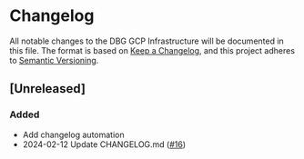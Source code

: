 # Changelog

All notable changes to the DBG GCP Infrastructure will be documented in this file.
The format is based on [Keep a Changelog](https://keepachangelog.com/en/1.0.0/), and this project adheres to [Semantic Versioning](https://semver.org/spec/v2.0.0.html).

## [Unreleased]

### Added

- Add changelog automation
- 2024-02-12 Update CHANGELOG.md ([#16](https://github.com/Dishantm70/Introduction-to-kubernetes/pull/16))
